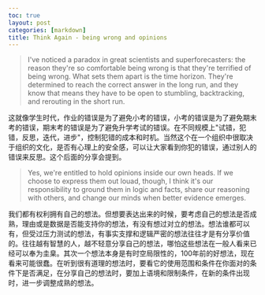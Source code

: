 ```yaml
---
toc: true
layout: post
categories: [markdown]
title: Think Again - being wrong and opinions
---
```

> I've noticed a paradox in great scientists and superforecasters: the reason they're so comfortable being wrong is that they're terrified of being wrong. What sets them apart is the time horizon. They're determined to reach the correct answer in the long run, and they know that means they have to be open to stumbling, backtracking, and rerouting in the short run.

这就像学生时代，作业的错误是为了避免小考的错误，小考的错误是为了避免期末考的错误，期末考的错误是为了避免升学考试的错误。在不同规模上"试错，犯错，反思，迭代，进步"，控制犯错的成本和时机。当然这个在一个组织中很取决于组织的文化，是否有心理上的安全感，可以让大家看到你犯的错误，通过别人的错误来反思。这个后面的分享会提到。

> Yes, we're entitled to hold opinions inside our own heads. If we choose to express them out louad, though, I think it's our responsibility to ground them in logic and facts, share our reasoning with others, and change our minds when better evidence emerges.

我们都有权利拥有自己的想法。但想要表达出来的时候，要考虑自己的想法是否成熟，理由或是数据是否能支持你的想法，有没有想过对立的想法。想法谁都可以有，但受过压力测试的想法，有事实支撑和逻辑严密的想法往往才是有分享价值的。往往越有智慧的人，越不轻意分享自己的想法，哪怕这些想法在一般人看来已经可以奉为圭臬。其次一个想法本身是有时空局限性的，100年前的好想法，现在看来可能很蠢。在听到很有道理的想法时，要看它的使用范围和条件在你面对的条件下是否满足，在分享自己的想法时，要加上语境和限制条件，在新的条件出现时，进一步调整成熟的想法。

